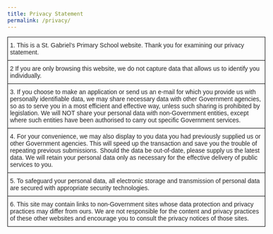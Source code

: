 ```yaml
---
title: Privacy Statement
permalink: /privacy/
---
```

<style type="text/css">
.tg  {border-collapse:collapse;border-spacing:0;margin:0px auto;}
.tg td{border-color:black;border-style:solid;border-width:1px;font-family:Arial, sans-serif;font-size:14px;
  overflow:hidden;padding:10px 5px;word-break:normal;}
.tg th{border-color:black;border-style:solid;border-width:1px;font-family:Arial, sans-serif;font-size:14px;
  font-weight:normal;overflow:hidden;padding:10px 5px;word-break:normal;}
.tg .tg-bjk0{color:#232323;text-align:left;vertical-align:middle}
</style>
<table class="tg" style="undefined;table-layout: fixed; width: 585px">
<colgroup>
<col style="width: 585px">
</colgroup>
<tbody>
  <tr>
    <td class="tg-bjk0">1. This is a St. Gabriel’s Primary School website. Thank you for examining our privacy statement. <br></td>
  </tr>
  <tr>
    <td class="tg-bjk0">2 If you are only browsing this website, we do not capture data that allows us to identify you individually.   <br></td>
  </tr>
  <tr>
    <td class="tg-bjk0">3. If you choose to make an application or send us an e-mail for which you provide us with personally identifiable data, we may share necessary data with other Government agencies, so as to serve you in a most efficient and effective way, unless such sharing is prohibited by legislation. We will NOT share your personal data with non-Government entities, except where such entities have been authorised to carry out specific Government services.<br></td>
  </tr>
  <tr>
    <td class="tg-bjk0">4. For your convenience, we may also display to you data you had previously supplied us or other Government agencies. This will speed up the transaction and save you the trouble of repeating previous submissions. Should the data be out-of-date, please supply us the latest data. We will retain your personal data only as necessary for the effective delivery of public services to you.   <br></td>
  </tr>
  <tr>
    <td class="tg-bjk0">5. To safeguard your personal data, all electronic storage and transmission of personal data are secured with appropriate security technologies.   <br></td>
  </tr>
  <tr>
    <td class="tg-bjk0">6. This site may contain links to non-Government sites whose data protection and privacy practices may differ from ours. We are not responsible for the content and privacy practices of these other websites and encourage you to consult the privacy notices of those sites.</td>
  </tr>
</tbody>
</table>